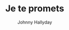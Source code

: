 ---
layout: post
title: Je te promets
author: Johnny Hallyday
image:
  artist: johnny-hallyday.png
---